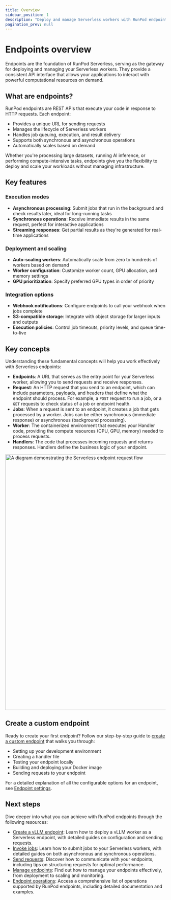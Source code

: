 ```yaml
---
title: Overview
sidebar_position: 1
description: "Deploy and manage Serverless workers with RunPod endpoints, featuring asynchronous and synchronous operations, scalability, and flexibility for modern computing tasks."
pagination_prev: null
---
```


# Endpoints overview

Endpoints are the foundation of RunPod Serverless, serving as the gateway for deploying and managing your Serverless workers. They provide a consistent API interface that allows your applications to interact with powerful computational resources on demand.

## What are endpoints?

RunPod endpoints are REST APIs that execute your code in response to HTTP requests. Each endpoint:

- Provides a unique URL for sending requests
- Manages the lifecycle of Serverless workers
- Handles job queuing, execution, and result delivery
- Supports both synchronous and asynchronous operations
- Automatically scales based on demand

Whether you're processing large datasets, running AI inference, or performing compute-intensive tasks, endpoints give you the flexibility to deploy and scale your workloads without managing infrastructure.

## Key features

### Execution modes

- **Asynchronous processing**: Submit jobs that run in the background and check results later, ideal for long-running tasks
- **Synchronous operations**: Receive immediate results in the same request, perfect for interactive applications
- **Streaming responses**: Get partial results as they're generated for real-time applications

### Deployment and scaling

- **Auto-scaling workers**: Automatically scale from zero to hundreds of workers based on demand
- **Worker configuration**: Customize worker count, GPU allocation, and memory settings
- **GPU prioritization**: Specify preferred GPU types in order of priority

### Integration options

- **Webhook notifications**: Configure endpoints to call your webhook when jobs complete
- **S3-compatible storage**: Integrate with object storage for larger inputs and outputs
- **Execution policies**: Control job timeouts, priority levels, and queue time-to-live

## Key concepts

Understanding these fundamental concepts will help you work effectively with Serverless endpoints:

- **Endpoints**: A URL that serves as the entry point for your Serverless worker, allowing you to send requests and receive responses.
- **Request**: An HTTP request that you send to an endpoint, which can include parameters, payloads, and headers that define what the endpoint should process. For example, a `POST` request to run a job, or a `GET` requests to check status of a job or endpoint health.
- **Jobs**: When a request is sent to an endpoint, it creates a job that gets processed by a worker. Jobs can be either synchronous (immediate response) or asynchronous (background processing).
- **Worker**: The containerized environment that executes your Handler code, providing the compute resources (CPU, GPU, memory) needed to process requests.
- **Handlers**: The code that processes incoming requests and returns responses. Handlers define the business logic of your endpoint.

<img src="/img/docs/serverless-request-flow.png" width="800" alt="A diagram demonstrating the Serverless endpoint request flow"/>

## Create a custom endpoint

Ready to create your first endpoint? Follow our step-by-step guide to [create a custom endpoint](/serverless/get-started) that walks you through:

- Setting up your development environment
- Creating a handler file
- Testing your endpoint locally
- Building and deploying your Docker image
- Sending requests to your endpoint

For a detailed explanation of all the configurable options for an endpoint, see [Endpoint settings](/serverless/endpoints/endpoint-configurations.md).

## Next steps

Dive deeper into what you can achieve with RunPod endpoints through the following resources:

- [Create a vLLM endpoint](/serverless/vllm/overview): Learn how to deploy a vLLM worker as a Serverless endpoint, with detailed guides on configuration and sending requests.
- [Invoke jobs](/serverless/endpoints/job-operations): Learn how to submit jobs to your Serverless workers, with detailed guides on both asynchronous and synchronous operations.
- [Send requests](/serverless/endpoints/send-requests): Discover how to communicate with your endpoints, including tips on structuring requests for optimal performance.
- [Manage endpoints](/serverless/endpoints/manage-endpoints): Find out how to manage your endpoints effectively, from deployment to scaling and monitoring.
- [Endpoint operations](/serverless/endpoints/operations): Access a comprehensive list of operations supported by RunPod endpoints, including detailed documentation and examples.
